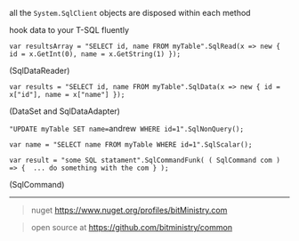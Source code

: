 

all the `System.SqlClient` objects are disposed within each method 

hook data to your T-SQL fluently 


`var resultsArray = "SELECT id, name FROM myTable".SqlRead(x => new { id = x.GetInt(0), name = x.GetString(1) });`

(SqlDataReader)


`var results = "SELECT id, name FROM myTable".SqlData(x => new { id = x["id"], name = x["name"] });`

(DataSet and SqlDataAdapter)


`"UPDATE myTable SET name=`andrew` WHERE id=1".SqlNonQuery();`

`var name = "SELECT name FROM myTable WHERE id=1".SqlScalar();`

`var result = "some SQL statament".SqlCommandFunk( ( SqlCommand com ) => {  ... do something with the com } );`

(SqlCommand)


---


> nuget <https://www.nuget.org/profiles/bitMinistry.com>

> open source at <https://github.com/bitministry/common>
